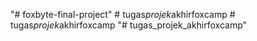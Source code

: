 "# foxbyte-final-project" 
#   t u g a s _ p r o j e k _ a k h i r f o x c a m p  
 #   t u g a s _ p r o j e k _ a k h i r f o x c a m p  
 "# tugas_projek_akhirfoxcamp" 

